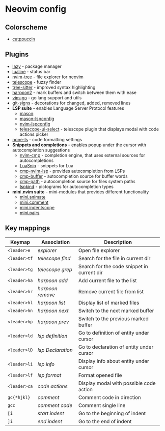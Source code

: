 # Neovim config

## Colorscheme

- [catppuccin](https://github.com/catppuccin/nvim)

## Plugins

- [lazy](https://github.com/folke/lazy.nvim) - package manager
- [lualine](https://github.com/nvim-lualine/lualine.nvim) - status bar
- [nvim-tree](https://github.com/nvim-tree/nvim-tree.lua) - file explorer for neovim
- [telescope](https://github.com/nvim-telescope/telescope.nvim) - fuzzy finder
- [tree-sitter](https://github.com/nvim-treesitter/nvim-treesitter) - improved syntax highlighting
- [harpoon2](https://github.com/ThePrimeagen/harpoon/tree/harpoon2) - mark buffers and switch between them with ease
- [vim-go](https://github.com/fatih/vim-go) - go lang support and utils
- [git-signs](https://github.com/lewis6991/gitsigns.nvim) - decorations for changed, added, removed lines
- __LSP suite__ - enables Language Server Protocol features
  - [mason](https://github.com/williamboman/mason.nvim)
  - [mason-lspconfig](https://github.com/williamboman/mason-lspconfig.nvim?tab=readme-ov-file)
  - [nvim-lspconfig](https://www.google.com/search?q=git+neovim/nvim-lspconfig&sourceid=chrome&ie=UTF-8)
  - [telescope-ui-select](https://github.com/nvim-telescope/telescope-ui-select.nvim) - telescope plugin that displays modal with code actions picker
- [none-ls](https://github.com/nvimtools/none-ls.nvim) - code formatting settings
- __Snippets and completions__ - enables popup under the cursor with autocompletion suggestions
  - [nvim-cmp](https://github.com/hrsh7th/nvim-cmp) - completion engine, that uses external sources for autocompletions
  - [LuaSnip](https://github.com/L3MON4D3/LuaSnip) - snippets for Lua
  - [cmp-nvim-lsp](https://github.com/hrsh7th/cmp-nvim-lsp) - provides autocompletion from LSPs
  - [cmp-buffer](https://github.com/hrsh7th/cmp-buffer) - autocompletion source for buffer words
  - [cmp-path](https://github.com/hrsh7th/cmp-path) - autocompletion source for files system paths
  - [lspkind](https://github.com/onsails/lspkind.nvim) - pictograms for autocompletion types
- __mini.nvim suite__ - mini-modules that provides different functionality
  - [mini.animate](https://github.com/echasnovski/mini.nvim/blob/main/readmes/mini-animate.md)
  - [mini.comment](https://github.com/echasnovski/mini.nvim/blob/main/readmes/mini-comment.md)
  - [mini.indentscope](https://github.com/echasnovski/mini.nvim/blob/main/readmes/mini-indentscope.md)
  - [mini.pairs](https://github.com/echasnovski/mini.nvim/blob/main/readmes/mini-pairs.md)

## Key mappings

| Keymap       |  Association       | Description                                   |
|--------------|--------------------|-----------------------------------------------|
| `<leader>e`  | _explorer_         | Open file explorer                            |
| `<leader>tf` | _telescope find_   | Search for the file in current dir            |
| `<leader>tg` | _telescope grep_   | Search for the code snippet in current dir    |
| `<leader>ha` | _harpoon add_      | Add current file to the list                  |
| `<leader>hr` | _harpoon remove_   | Remove current file from list                 |
| `<leader>hl` | _harpoon list_     | Display list of marked files                  |
| `<leader>hn` | _harpoon next_     | Switch to the next marked buffer              |
| `<leader>hp` | _harpoon prev_     | Switch to the previous marked buffer          |
| `<leader>ld` | _lsp definition_   | Go to definition of entity under cursor       |
| `<leader>lD` | _lsp Declaration_  | Go to declaration of entity under cursor      |
| `<leader>li` | _lsp info_         | Display info about entity under cursor        |
| `<leader>lf` | _lsp format_       | Format opened file                            |
| `<leader>ca` | _code actions_     | Display modal with possible code action       |
| `gc{*hjkl}`  | _comment_          | Comment code in direction                     |
| `gcc`        | _comment code_     | Comment single line                           |
| `[i`         | _start indent_     | Go to the beginning of indent                 |
| `]i`         | _end indent_       | Go to the end of indent                       |
